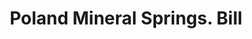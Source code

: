 ---
doi: 10.7916/D8SJ2XMP
date_other: '1880'
date_other_textual: 1880-1889
form: printed ephemera
genre:
- Invoices
name:
- Poland Mineral Springs
object_in_context_url: https://biggert.cul.columbia.edu/items/view/ave_biggert_00596
subject_hierarchical_geographic:
- South Poland, Maine, United States
subject_name:
- Poland Mineral Springs
title: Poland Mineral Springs. Bill
sort_title: Poland Mineral Springs. Bill
call_number: ave_biggert_00596
coordinates:
- 44.06055555555555,-70.39361111111111
pid: ave_biggert_00596
identifiers: ave_biggert_00596
permalink: /biggert/ave_biggert_00596/
layout: iiif-image-page
---